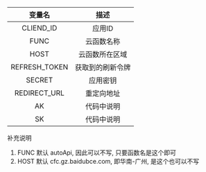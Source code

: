 |    变量名     |       描述       |
|    :--:       |       :--:      |
|   CLIEND_ID   |      应用ID      |
|     FUNC     |     云函数名称   |
|     HOST     |     云函数所在区域 |
| REFRESH_TOKEN |  获取到的刷新令牌 |
|    SECRET     |     应用密钥     |
|  REDIRECT_URL  |    重定向地址    |
|  AK  |   代码中说明    |
|  SK  |    代码中说明 |
补充说明
1. FUNC 默认 autoApi, 因此可以不写, 只要函数名是这个即可
2. HOST 默认 cfc.gz.baidubce.com, 即华南-广州, 是这个也可以不写
